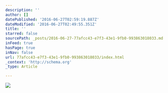 ```yaml
---
description: ''
author: []
datePublished: '2016-06-27T02:59:19.887Z'
dateModified: '2016-06-27T02:49:55.351Z'
title: ''
starred: false
sourcePath: _posts/2016-06-27-77afcc43-e7f3-43e1-9fb0-993863018033.md
inFeed: true
hasPage: true
inNav: false
url: 77afcc43-e7f3-43e1-9fb0-993863018033/index.html
_context: 'http://schema.org'
_type: Article

---
```

![](https://the-grid-user-content.s3-us-west-2.amazonaws.com/95dffaad-57b3-4f4f-afc9-dabf8cebcd00.png)